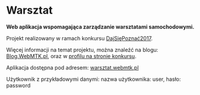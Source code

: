Warsztat
===================
**Web aplikacja wspomagająca zarządzanie warsztatami samochodowymi.**

Projekt realizowany w ramach konkursu [DajSięPoznać2017][2].

Więcej informacji na temat projektu, można znaleźć na blogu: [Blog.WebMTK.pl][1], oraz w [profilu na stronie konkursu][3].

Aplikacja dostępna pod adresem: [warsztat.webmtk.pl][4]

Użytkownik z przykładowymi danymi:
nazwa użytkownika: user, hasło: password

[1]: https://webmtkblog.wordpress.com/
[2]: http://dajsiepoznac.pl/
[3]: http://uczestnicy.dajsiepoznac.pl/profil/mateusz-cholewka
[4]: http://warsztat.webmtk.pl/
